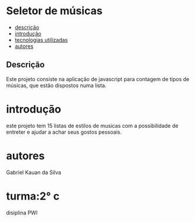 # Seletor de músicas


* [descrição](#destrição)
* [introdução ](#introdução)
* [tecnologias utilizadas](#tecnologias_utilizadas)
* [autores](#autores)


## Descrição

Este projeto consiste na aplicação de javascript para contagem de tipos de músicas, que estão dispostos numa lista. 

# introdução 
este projeto tem 15 listas de estilos de musicas com a possibilidade de entreter e ajudar a achar seus gostos pessoais.


# autores
Gabriel Kauan da Silva

 
# turma:2° c 
disiplina PWI